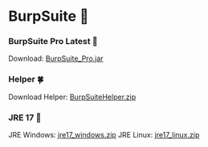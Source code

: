 # BurpSuite 👋

### BurpSuite Pro Latest 🍑
Download: [BurpSuite_Pro.jar](https://github.com/x-hi/x-hi/releases/download/latest/burpsuite_pro.jar)

### Helper 🍀
Download Helper: [BurpSuiteHelper.zip](https://github.com/x-hi/x-hi/blob/main/BurpSuiteHelper.zip)

### JRE 17 🌺
JRE Windows: [jre17_windows.zip](https://github.com/x-hi/x-hi/releases/download/jre/jre17_windows.zip)
JRE Linux: [jre17_linux.zip](https://github.com/x-hi/x-hi/releases/download/jre/jre17_linux.zip)
